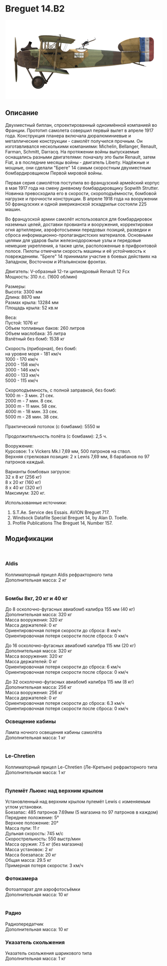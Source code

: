 # Breguet 14.B2  
  
![breguet14](../images/breguet14.png)  
  
## Описание  
  
Двухместный биплан, спроектированный одноимённой компанией во Франции. Прототип самолета совершил первый вылет в апреле 1917 года. Конструкция планера включала дюралюминиевые и металлические конструкции - самолёт получился прочным. Он изготавливался несколькими компаниями: Michelin, Bellanger, Renault, Farman, Schmitt, Darracq. На протяжении войны выпускаемые оснащались разными двигателями: поначалу это были Renault, затем Fiat, а в последние месяцы войны - двигатель Liberty. Надёжные и мощные, они сделали "Бреге" 14 самым скоростным двухместным бомбардировщиком Первой мировой войны.  
  
Первая серия самолётов поступила во французский армейский корпус в мае 1917 года на смену дневному бомбардировщику Sopwith Strutter. Новинка превосходила его в скорости, скороподъёмности, бомбовой нагрузке и прочности конструкции. В апреле 1918 года на вооружении 50 французских и одной американской эскадрильи состояли 225 машин.  
  
Во французской армии самолёт использовался для бомбардировок наземных целей, доставки провианта и вооружения, корректировки огня артиллерии, аэрофотосъемки передовых позиций, разведки и сброса информационно-пропагандистских материалов. Основными целями для ударов были железнодорожные узлы и передовые немецкие укрепления, а также цели, расположенные в прифронтовой полосе. Пилоты отмечали скорость машины и её устойчивость к повреждениям. "Бреге" 14 принимали участие в боевых действиях на Западном, Восточном и Итальянском фронтах.  
  
  
Двигатель: V-образный 12-ти цилиндровый Renault 12 Fcx  
Мощность: 310 л.с. (1600 об/мин)  
  
Размеры:  
Высота: 3300 мм  
Длина: 8870 мм  
Размах крыла: 13284 мм  
Площадь крыла: 52 кв.м  
  
Веса:  
Пустой: 1076 кг  
Объем топливных баков: 260 литров  
Объем маслобакa: 35 литра  
Взлётный без бомб: 1538 кг  
  
Скорость (приборная), без бомб:  
на уровне моря - 181 км/ч  
1000 - 170 км/ч  
2000 - 158 км/ч  
3000 - 146 км/ч  
4000 - 133 км/ч  
5000 - 115 км/ч  
  
Скороподъемность, с полной заправкой, без бомб:  
1000 m -  3 мин. 21 сек.  
2000 m -  7 мин. 8 сек.  
3000 m - 11 мин. 58 сек.  
4000 m - 18 мин. 33 сек.  
5000 m - 28 мин. 38 сек.  
  
Практический потолок (с бомбами): 5550 м  
  
Продолжительность полёта (с бомбами): 2,5 ч.  
  
Вооружение:  
Курсовое: 1 х Vickers Mk.I 7,69 мм, 500 патронов на ствол.  
Верхняя стрелковая позиция: 2 х Lewis 7,69 мм, 8 барабанов по 97 патронов каждый.  
  
Варианты бомбовых загрузок:  
32 x 8 кг (256 кг)  
8 x 20 кг (160 кг)  
8 x 40 кг (320 кг)  
Максимум: 320 кг.  
  
Использованные источники:  
1) S.T.Ae. Service des Essais. AVION Breguet 717.  
2) Windsock Datafile Special Breguet 14, by Alan D. Toelle.  
3) Profile Publications The Breguet 14, Number 157.  
  
## Модификации  
  ﻿
  
### Aldis  
  
Коллиматорный прицел Aldis рефракторного типа  
Дополнительная масса: 2 кг  
  ﻿
  
### Бомбы 8кг, 20 кг и 40 кг  
  
До 8 осколочно-фугасных авиабомб калибра 155 мм (40 кг)  
Дополнительная масса: 320 кг  
Масса вооружения: 320 кг  
Масса держателей: 0 кг  
Ориентировочная потеря скорости до сброса: 8 км/ч  
Ориентировочная потеря скорости после сброса: 0 км/ч  
  
До 16 осколочно-фугасных авиабомб калибра 115 мм (20 кг)  
Дополнительная масса: 320 кг  
Масса вооружения: 320 кг  
Масса держателей: 0 кг  
Ориентировочная потеря скорости до сброса: 6 км/ч  
Ориентировочная потеря скорости после сброса: 0 км/ч  
  
До 32 осколочно-фугасных авиабомб калибра 115 мм (8 кг)  
Дополнительная масса: 256 кг  
Масса вооружения: 256 кг  
Масса держателей: 0 кг  
Ориентировочная потеря скорости до сброса: 6.3 км/ч  
Ориентировочная потеря скорости после сброса: 0 км/ч  ﻿
  
### Освещение кабины  
  
Лампа ночного освещения кабины самолёта  
Дополнительная масса: 1 кг  
  ﻿
  
### Le-Chretien  
  
Коллиматорный прицел Le-Chretien (Ле-Кретьен) рефракторного типа  
Дополнительная масса: 1 кг  
  ﻿
  
### Пулемёт Льюис над верхним крылом  
  
Установленный над верхним крылом пулемёт Lewis с изменяемым углом установки.  
Боезапас: 485 патронов 7.69мм (5 магазина по 97 патронов в каждом)  
Переднее положение: 5°  
Верхнее положение: 20°  
Масса пули: 11 г  
Дульная скорость: 745 м/с  
Скорострельность: 550 выстр/мин  
Масса оружия: 7.5 кг (без магазина)  
Масса установок: 2 кг  
Масса боезапаса: 20 кг  
Общая масса: 29.5 кг  
Примерная потеря скорости: 3 км/ч  ﻿
  
### Фотокамера  
  
Фотоаппарат для аэрофотосъёмки   
Дополнительная масса: 10 кг  
  ﻿
  
### Радио  
  
Радиопередатчик  
Дополнительная масса: 10 кг  ﻿
  
### Указатель скольжения  
  
Указатель скольжения шарикового типа  
Дополнительная масса: 1 кг  
